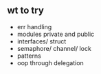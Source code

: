 ## wt to try
- err handling
- modules private and public
- interfaces/ struct
- semaphore/ channel/ lock
- patterns
- oop through delegation